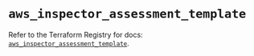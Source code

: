 # `aws_inspector_assessment_template`

Refer to the Terraform Registry for docs: [`aws_inspector_assessment_template`](https://registry.terraform.io/providers/hashicorp/aws/6.7.0/docs/resources/inspector_assessment_template).
